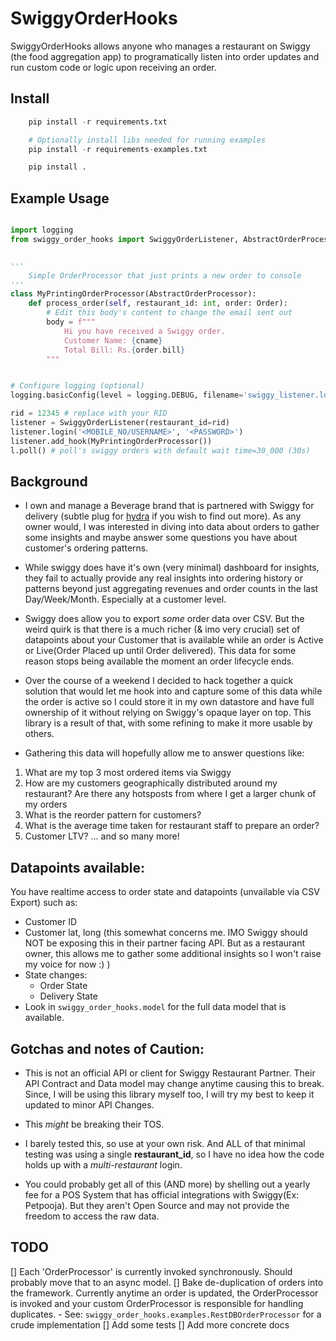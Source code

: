 # SwiggyOrderHooks

SwiggyOrderHooks allows anyone who manages a restaurant on Swiggy (the food aggregation app) to programatically listen into order updates and run custom code or logic upon receiving an order.

## Install

```python
    pip install -r requirements.txt

    # Optionally install libs needed for running examples
    pip install -r requirements-examples.txt

    pip install .
```

## Example Usage

```python

import logging
from swiggy_order_hooks import SwiggyOrderListener, AbstractOrderProcessor


'''
    Simple OrderProcessor that just prints a new order to console
'''
class MyPrintingOrderProcessor(AbstractOrderProcessor):
    def process_order(self, restaurant_id: int, order: Order):
        # Edit this body's content to change the email sent out
        body = f"""
            Hi you have received a Swiggy order.
            Customer Name: {cname}
            Total Bill: Rs.{order.bill}
        """


# Configure logging (optional)
logging.basicConfig(level = logging.DEBUG, filename='swiggy_listener.log')

rid = 12345 # replace with your RID
listener = SwiggyOrderListener(restaurant_id=rid)
listener.login('<MOBILE_NO/USERNAME>', '<PASSWORD>')
listener.add_hook(MyPrintingOrderProcessor())
l.poll() # poll's swiggy orders with default wait time=30_000 (30s)

```

## Background

- I own and manage a Beverage brand that is partnered with Swiggy for delivery (subtle plug for [hydra](www.hydrakombucha.com) if you wish to find out more). As any owner would, I was interested in diving into data about orders to gather some insights and maybe answer some questions you have about customer's ordering patterns. 

- While swiggy does have it's own (very minimal) dashboard for insights, they fail to actually provide any real insights into ordering history or patterns beyond just aggregating revenues and order counts in the last Day/Week/Month. Especially at a customer level.

- Swiggy does allow you to export *some* order data over CSV. But the weird quirk is that there is a much richer (& imo very crucial) set of datapoints about your Customer that is available while an order is Active or Live(Order Placed up until Order delivered). This data for some reason stops being available the moment an order lifecycle ends.

- Over the course of a weekend I decided to hack together a quick solution that would let me hook into and capture some of this data while the order is active so I could store it in my own datastore and have full ownership of it without relying on Swiggy's opaque layer on top. This library is a result of that, with some refining to make it more usable by others.

- Gathering this data will hopefully allow me to answer questions like:
 1. What are my top 3 most ordered items via Swiggy
 2. How are my customers geographically distributed around my restaurant? Are there any hotsposts from where I get a larger chunk of my orders
 3. What is the reorder pattern for customers?
 4. What is the average time taken for restaurant staff to prepare an order? 
 5. Customer LTV? 
 ... and so many more!
 

## Datapoints available:
You have realtime access to order state and datapoints (unvailable via CSV Export) such as:
 - Customer ID
 - Customer lat, long (this somewhat concerns me. IMO Swiggy should NOT be exposing this in their partner facing API. But as a restaurant owner, this allows me to gather some additional insights so I won't raise my voice for now :) )
 - State changes:
    - Order State
    - Delivery State
 - Look in `swiggy_order_hooks.model` for the full data model that is available.
    


## Gotchas and notes of Caution:
 - This is not an official API or client for Swiggy Restaurant Partner. Their API Contract and Data model may change anytime causing this to break. Since, I will be using this library myself too, I will try my best to keep it updated to minor API Changes.

 - This *might* be breaking their TOS.

 - I barely tested this, so use at your own risk. And ALL of that minimal testing was using a single **restaurant_id**, so I have no idea how the code holds up with a *multi-restaurant* login.

 - You could probably get all of this (AND more) by shelling out a yearly fee for a POS System that has official integrations with Swiggy(Ex: Petpooja). But they aren't Open Source and may not provide the freedom to access the raw data.


## TODO
 [] Each 'OrderProcessor' is currently invoked synchronously. Should probably move that to an async model. 
 [] Bake de-duplication of orders into the framework. Currently anytime an order is updated, the OrderProcessor is invoked and your custom OrderProcessor is responsible for handling duplicates.
    - See: `swiggy_order_hooks.examples.RestDBOrderProcessor` for a crude implementation
 [] Add some tests
 [] Add more concrete docs
